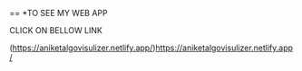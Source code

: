 == *TO SEE MY WEB APP 

 CLICK ON BELLOW LINK



(https://aniketalgovisulizer.netlify.app/)https://aniketalgovisulizer.netlify.app/
